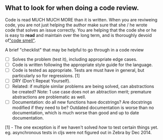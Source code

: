 What to look for when doing a code review.
---

Code is read MUCH MUCH MORE than it is written. When you are reviweing code, you are not just helping the author make sure that she / he wrote code that solves an issue correctly. You are helping that the code she or he is easy to **read** and maintain over the long term, and is thoroughly devoid of["code smell"](http://en.wikipedia.org/wiki/Code_smell).

A brief "checklist" that may be helpful to go through in a code review
 * [ ] Solves the problem (test it), including appropriate edge cases.
 * [ ] Code is written following the appropriate style guide for the language.
 * [ ] Code is tested as appropriate. Tests are must have in general, but particularly so for regressions. [1]
 * [ ] DRY (Don't Repeat Yourself).
 * [ ] Related: if multiple similar problems are being solved, can abstractions be created? Note: 1 use case does not an abtraction merit; premature abstractions are problematic as well.
 * [ ] Documentation: do all new functions have docstrings? Are docstrings modified if they need to be? Outdated documentation is worse than no documentation, which is much worse than good and up to date documentation.

[1] - The one exception is if we haven't solved *how* to test certain things yet. eg. asynchronous tests in cljs were not figured out in Zebra by Dec 2014.
